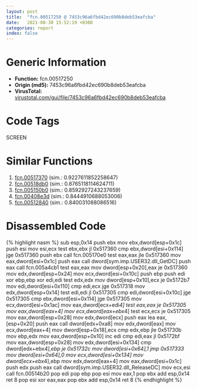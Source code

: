 ```yaml
---
layout: post
title:  "fcn.00517250 @ 7453c96a6fbd42ec690b8deb53eafcba"
date:   2021-08-30 15:52:19 +0300
categories: report
index: false
---
```


# Generic Information
- **Function:** fcn.00517250
- **Origin (md5):** 7453c96a6fbd42ec690b8deb53eafcba
- **VirusTotal:** [virustotal.com/gui/file/7453c96a6fbd42ec690b8deb53eafcba][virustotal_ref]

# Code Tags
<span class="tag" id="SCREEN">SCREEN</span>


# Similar Functions

1. [fcn.00517370][similar_1_ref] (sim.: 0.9227611852258647)
2. [fcn.00518db0][similar_2_ref] (sim.: 0.8765118114624711)
3. [fcn.005150b0][similar_3_ref] (sim.: 0.8592927243237659)
4. [fcn.00408e3d][similar_4_ref] (sim.: 0.8444910688053006)
5. [fcn.00512840][similar_5_ref] (sim.: 0.840031088086516)


# Disassembled Code

{% highlight nasm %}
sub esp,0x14
push ebx
mov ebx,dword[esp+0x1c]
push esi
mov esi,ecx
test ebx,ebx
jl 0x517360
cmp ebx,dword[esi+0x114]
jge 0x517360
push ebx
call fcn.005170e0
test eax,eax
jle 0x517360
mov eax,dword[esi+0x1c]
push eax
call dword[sym.imp.USER32.dll_GetDC]
push eax
call fcn.005a4cb1
test eax,eax
mov dword[esp+0x20],eax
je 0x517360
mov edx,dword[esp+0x24]
mov ecx,dword[esi+0x10c]
push ebp
push edi
xor ebp,ebp
xor edi,edi
test edx,edx
mov dword[esp+0x10],ecx
je 0x5172b7
mov edi,dword[esi+0x110]
cmp edi,ecx
jge 0x517318
mov edx,dword[esp+0x14]
test edi,edi
jl 0x517305
cmp edi,dword[esi+0x10c]
jge 0x517305
cmp ebx,dword[esi+0x114]
jge 0x517305
mov ecx,dword[esi+0x1ac]
mov eax,dword[ecx+edi*4]
test eax,eax
je 0x517305
mov eax,dword[eax+4]
mov ecx,dword[eax+ebx*4]
test ecx,ecx
je 0x517305
mov eax,dword[esp+0x28]
mov edx,dword[ecx]
push eax
lea eax,[esp+0x20]
push eax
call dword[edx+0xa8]
mov edx,dword[eax]
mov ecx,dword[eax+4]
mov dword[esp+0x18],ecx
cmp edx,ebp
jle 0x51730b
mov ebp,edx
mov eax,dword[esp+0x10]
inc edi
cmp edi,eax
jl 0x5172bf
mov eax,dword[esp+0x28]
mov edx,dword[esi+0x134]
cmp dword[edx+ebx*4],ebp
je 0x51732c
mov dword[esi+0x64],1
jmp 0x517333
mov dword[esi+0x64],0
mov ecx,dword[esi+0x134]
mov dword[ecx+ebx*4],ebp
mov edx,dword[eax+4]
mov eax,dword[esi+0x1c]
push edx
push eax
call dword[sym.imp.USER32.dll_ReleaseDC]
mov ecx,esi
call fcn.00514b20
pop edi
pop ebp
pop esi
mov eax,1
pop ebx
add esp,0x14
ret 8
pop esi
xor eax,eax
pop ebx
add esp,0x14
ret 8
{% endhighlight %}


[similar_1_ref]: /report/fcn.00517370@7453c96a6fbd42ec690b8deb53eafcba
[similar_2_ref]: /report/fcn.00518db0@7453c96a6fbd42ec690b8deb53eafcba
[similar_3_ref]: /report/fcn.005150b0@7453c96a6fbd42ec690b8deb53eafcba
[similar_4_ref]: /report/fcn.00408e3d@b3771987fba16f4fba07d1109ec72c76
[similar_5_ref]: /report/fcn.00512840@7453c96a6fbd42ec690b8deb53eafcba
[virustotal_ref]: https://www.virustotal.com/gui/file/7453c96a6fbd42ec690b8deb53eafcba